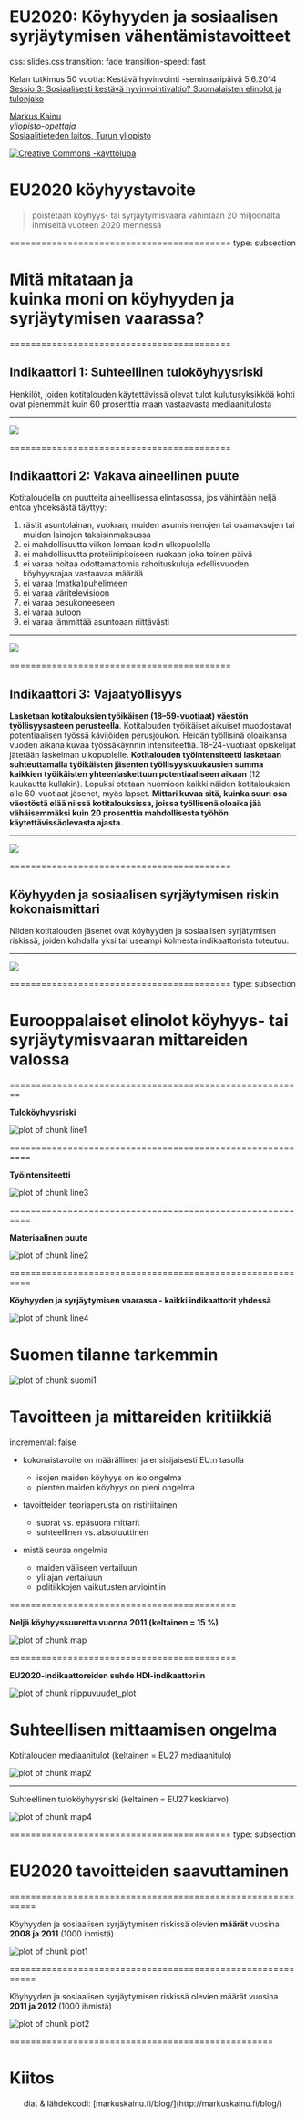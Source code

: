 EU2020: Köyhyyden ja sosiaalisen syrjäytymisen vähentämistavoitteet
==============
css: slides.css
transition: fade
transition-speed: fast

Kelan tutkimus 50 vuotta: Kestävä hyvinvointi -seminaaripäivä 5.6.2014</br>
[Sessio 3: Sosiaalisesti kestävä hyvinvointivaltio? Suomalaisten elinolot ja tulonjako](http://www.kela.fi/kestava-hyvinvointi#Sessio3)


<a href="http://markuskainu.fi">Markus Kainu</a></br>
*yliopisto-opettaja* </br>
[Sosiaalitieteden laitos, Turun yliopisto](https://www.utu.fi/fi/yksikot/soc/yksikot/sosiaalitieteet/Sivut/home.aspx) </br>

<a rel="license" href="http://creativecommons.org/licenses/by/4.0/"><img alt="Creative Commons -käyttölupa" style="border-width:0" src="http://i.creativecommons.org/l/by/4.0/88x31.png" /></a>




EU2020 köyhyystavoite
===========================================================

>poistetaan köyhyys- tai syrjäytymisvaara vähintään 20 miljoonalta ihmiseltä vuoteen 2020 mennessä

==========================================
type: subsection

<h1>Mitä mitataan ja </br> kuinka moni on köyhyyden ja syrjäytymisen vaarassa?</h1>


==========================================

## Indikaattori 1: Suhteellinen tuloköyhyysriski

Henkilöt, joiden kotitalouden käytettävissä olevat tulot kulutusyksikköä kohti ovat pienemmät kuin 60 prosenttia maan vastaavasta mediaanitulosta

***

![](figure/eu2020venn1_fi.png)


==========================================

## Indikaattori 2: Vakava aineellinen puute

Kotitaloudella on puutteita aineellisessa elintasossa, jos vähintään neljä ehtoa yhdeksästä täyttyy:

1. rästit asuntolainan, vuokran, muiden asumismenojen tai osamaksujen tai muiden lainojen takaisinmaksussa
2. ei mahdollisuutta viikon lomaan kodin ulkopuolella
3. ei mahdollisuutta proteiinipitoiseen ruokaan joka toinen päivä
4. ei varaa hoitaa odottamattomia rahoituskuluja edellisvuoden köyhyysrajaa vastaavaa määrää
5. ei varaa (matka)puhelimeen
6. ei varaa väritelevisioon
7. ei varaa pesukoneeseen
8. ei varaa autoon
9. ei varaa lämmittää asuntoaan riittävästi

***

![](figure/eu2020venn2_fi.png)



==========================================

## Indikaattori 3: Vajaatyöllisyys

**Lasketaan kotitalouksien työikäisen (18–59-vuotiaat) väestön työllisyysasteen perusteella**. Kotitalouden työikäiset aikuiset muodostavat potentiaalisen työssä kävijöiden perusjoukon. Heidän työllisinä oloaikansa vuoden aikana kuvaa työssäkäynnin intensiteettiä. 18–24-vuotiaat opiskelijat jätetään laskelman ulkopuolelle. **Kotitalouden työintensiteetti lasketaan suhteuttamalla työikäisten jäsenten työllisyyskuukausien summa kaikkien työikäisten yhteenlaskettuun potentiaaliseen aikaan** (12 kuukautta kullakin). Lopuksi otetaan huomioon kaikki näiden kotitalouksien alle 60-vuotiaat jäsenet, myös lapset. **Mittari kuvaa sitä, kuinka suuri osa väestöstä elää niissä kotitalouksissa, joissa työllisenä oloaika jää vähäisemmäksi kuin 20 prosenttia mahdollisesta työhön käytettävissäolevasta ajasta.**

***

![](figure/eu2020venn3_fi.png)


==========================================

## Köyhyyden ja sosiaalisen syrjäytymisen riskin kokonaismittari

Niiden kotitalouden jäsenet ovat köyhyyden ja sosiaalisen syrjätymisen riskissä, joiden kohdalla yksi tai useampi kolmesta indikaattorista toteutuu.

***

![](figure/eu2020venn4_fi.png)




==========================================
type: subsection

<h1>Eurooppalaiset elinolot köyhyys- tai syrjäytymisvaaran mittareiden valossa</h1>





========================================================




**Tuloköyhyysriski**

![plot of chunk line1](index-figure/line1.svg) 

==========================================================

**Työintensiteetti**

![plot of chunk line3](index-figure/line3.svg) 


==========================================================

**Materiaalinen puute**

![plot of chunk line2](index-figure/line2.svg) 


==========================================================

**Köyhyyden ja syrjäytymisen vaarassa - kaikki indikaattorit yhdessä**

![plot of chunk line4](index-figure/line4.svg) 









Suomen tilanne tarkemmin
==========================================

![plot of chunk suomi1](index-figure/suomi1.svg) 


Tavoitteen ja mittareiden kritiikkiä
===========================================
incremental: false

- kokonaistavoite on määrällinen ja ensisijaisesti EU:n tasolla 
    - isojen maiden köyhyys on iso ongelma
    - pienten maiden köyhyys on pieni ongelma

- tavoitteiden teoriaperusta on ristiriitainen
    - suorat vs. epäsuora mittarit
    - suhteellinen vs. absoluuttinen
- mistä seuraa ongelmia
    - maiden väliseen vertailuun
    - yli ajan vertailuun
    - politiikkojen vaikutusten arviointiin



===========================================

**Neljä köyhyyssuuretta vuonna 2011 (keltainen = 15 %)**

![plot of chunk map](index-figure/map.svg) 



===========================================

**EU2020-indikaattoreiden suhde HDI-indikaattoriin**



![plot of chunk riippuvuudet_plot](index-figure/riippuvuudet_plot.svg) 


Suhteellisen mittaamisen ongelma
==============================================

Kotitalouden mediaanitulot (keltainen = EU27 mediaanitulo)

![plot of chunk map2](index-figure/map2.svg) 


***

Suhteellinen tuloköyhyysriski (keltainen = EU27 keskiarvo)

![plot of chunk map4](index-figure/map4.svg) 






==========================================
type: subsection

<h1>EU2020 tavoitteiden saavuttaminen</h1>

===========================================================

Köyhyyden ja sosiaalisen syrjäytymisen riskissä olevien **määrät** vuosina **2008 ja 2011** (1000 ihmistä)

![plot of chunk plot1](index-figure/plot1.svg) 


===========================================================

Köyhyyden ja sosiaalisen syrjäytymisen riskissä olevien määrät vuosina **2011 ja 2012** (1000 ihmistä)


![plot of chunk plot2](index-figure/plot2.svg) 


==================================================

<h1>Kiitos</h1>

<center>
diat & lähdekoodi: [markuskainu.fi/blog/](http://markuskainu.fi/blog/)

</center>
